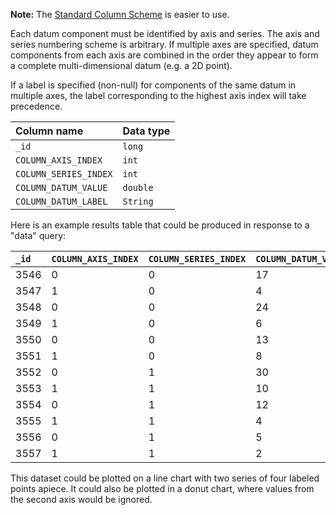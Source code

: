 **Note:** The [Standard Column Scheme](InterfaceSpecification#Standard_Column_Scheme.md) is easier to use.

Each datum component must be identified by axis and series.  The axis and series numbering scheme is arbitrary.  If multiple axes are specified, datum components from each axis are combined in the order they appear to form a complete multi-dimensional datum (e.g. a 2D point).

If a label is specified (non-null) for components of the same datum in multiple axes, the label corresponding to the highest axis index will take precedence.

| **Column name** | **Data type** |
|:----------------|:--------------|
| `_id`           | `long`        |
| `COLUMN_AXIS_INDEX` | `int`         |
| `COLUMN_SERIES_INDEX` | `int`         |
| `COLUMN_DATUM_VALUE` | `double`      |
| `COLUMN_DATUM_LABEL` | `String`      |


Here is an example results table that could be produced in response to a "data" query:

| `_id` | `COLUMN_AXIS_INDEX` | `COLUMN_SERIES_INDEX` | `COLUMN_DATUM_VALUE` | `COLUMN_DATUM_LABEL` |
|:------|:--------------------|:----------------------|:---------------------|:---------------------|
| 3546  | 0                   | 0                     | 17                   | "beef"               |
| 3547  | 1                   | 0                     | 4                    | `null`               |
| 3548  | 0                   | 0                     | 24                   | "chicken"            |
| 3549  | 1                   | 0                     | 6                    | `null`               |
| 3550  | 0                   | 0                     | 13                   | "pork"               |
| 3551  | 1                   | 0                     | 8                    | `null`               |
| 3552  | 0                   | 1                     | 30                   | "apples"             |
| 3553  | 1                   | 1                     | 10                   | `null`               |
| 3554  | 0                   | 1                     | 12                   | "oranges"            |
| 3555  | 1                   | 1                     | 4                    | `null`               |
| 3556  | 0                   | 1                     | 5                    | "pears"              |
| 3557  | 1                   | 1                     | 2                    | `null`               |

This dataset could be plotted on a line chart with two series of four labeled points apiece.  It could also be plotted in a donut chart, where values from the second axis would be ignored.